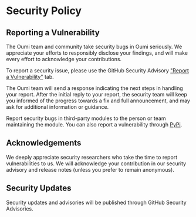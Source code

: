 # Security Policy

## Reporting a Vulnerability

The Oumi team and community take security bugs in Oumi seriously. We appreciate your efforts to responsibly disclose your findings, and will make every effort to acknowledge your contributions.

To report a security issue, please use the GitHub Security Advisory ["Report a Vulnerability"](https://github.com/oumi-ai/oumi/security/advisories/new) tab.

The Oumi team will send a response indicating the next steps in handling your report. After the initial reply to your report, the security team will keep you informed of the progress towards a fix and full announcement, and may ask for additional information or guidance.

Report security bugs in third-party modules to the person or team maintaining the module. You can also report a vulnerability through [PyPi](https://pypi.org/security/).

## Acknowledgements

We deeply appreciate security researchers who take the time to report vulnerabilities to us. We will acknowledge your contribution in our security advisory and release notes (unless you prefer to remain anonymous).

## Security Updates

Security updates and advisories will be published through GitHub Security Advisories.
